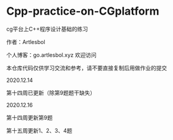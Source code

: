 # Cpp-practice-on-CGplatform
cg平台上C++程序设计基础的练习

作者：Artlesbol

个人博客：go.artlesbol.xyz 欢迎访问

本仓库代码仅供学习交流和参考，请不要直接复制后用做作业的提交




2020.12.14

第十四周已更新（除第9题题干缺失）

2020.12.16

第十四周更新第9题

第十五周更新1、2、3、4题
